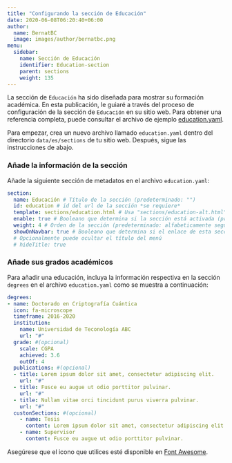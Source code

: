 ```yaml
---
title: "Configurando la sección de Educación"
date: 2020-06-08T06:20:40+06:00
author:
  name: BernatBC
  image: images/author/bernatbc.png
menu:
  sidebar:
    name: Sección de Educación
    identifier: Education-section
    parent: sections
    weight: 135
---
```


La sección de `Educación` ha sido diseñada para mostrar su formación académica. En esta publicación, le guiaré a través del proceso de configuración de la sección de `Educación` en su sitio web. Para obtener una referencia completa, puede consultar el archivo de ejemplo [education.yaml](https://github.com/hugo-toha/hugo-toha.github.io/blob/main/data/en/sections/education.yaml).

Para empezar, crea un nuevo archivo llamado `education.yaml` dentro del directorio `data/es/sections` de tu sitio web. Después, sigue las instrucciones de abajo.

### Añade la información de la sección

Añade la siguiente sección de metadatos en el archivo `education.yaml`:

```yaml
section:
  name: Educación # Título de la sección (predeterminado: "")
  id: education # id del url de la sección *se requiere*
  template: sections/education.html # Usa "sections/education-alt.html" para una plantilla alterna
  enable: true # Booleano que determina si la sección está activada (predeterminado: false)
  weight: 4 # Orden de la sección (predeterminado: alfabeticamente seguida del peso)
  showOnNavbar: true # Booleano que determina si el enlace de esta sección debe aparecer en la barra de navegación
  # Opcionalmente puede ocultar el título del menú
  # hideTitle: true
```

### Añade sus grados académicos

Para añadir una educación, incluya la información respectiva en la sección `degrees` en el archivo `education.yaml` como se muestra a continuación:

```yaml
degrees:
- name: Doctorado en Criptografía Cuántica
  icon: fa-microscope
  timeframe: 2016-2020
  institution:
    name: Universidad de Teconología ABC
    url: "#"
  grade: #(opcional)
    scale: CGPA
    achieved: 3.6
    outOf: 4
  publications: #(opcional)
  - title: Lorem ipsum dolor sit amet, consectetur adipiscing elit.
    url: "#"
  - title: Fusce eu augue ut odio porttitor pulvinar.
    url: "#"
  - title: Nullam vitae orci tincidunt purus viverra pulvinar.
    url: "#"
  custonSections: #(opcional)
    - name: Tesis
      content: Lorem ipsum dolor sit amet, consectetur adipiscing elit.
    - name: Supervisor
      content: Fusce eu augue ut odio porttitor pulvinar.
```

Asegúrese que el icono que utilices esté disponible en [Font Awesome](https://fontawesome.com/icons?d=gallery&m=free).
